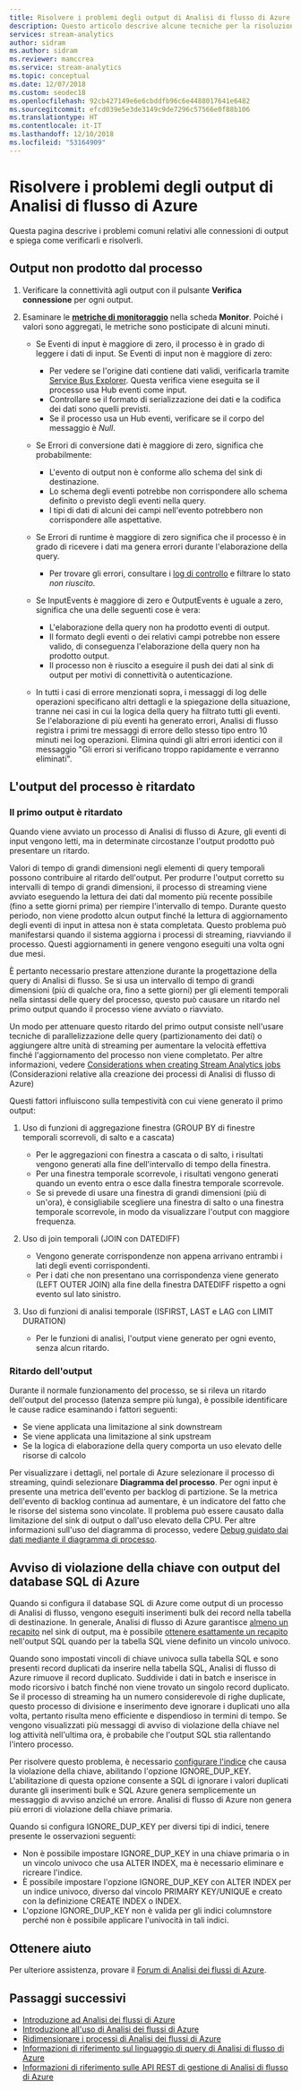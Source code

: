 ```yaml
---
title: Risolvere i problemi degli output di Analisi di flusso di Azure
description: Questo articolo descrive alcune tecniche per la risoluzione dei problemi delle connessioni di output nei processi di Analisi di flusso di Azure.
services: stream-analytics
author: sidram
ms.author: sidram
ms.reviewer: mamccrea
ms.service: stream-analytics
ms.topic: conceptual
ms.date: 12/07/2018
ms.custom: seodec18
ms.openlocfilehash: 92cb427149e6e6cbddfb96c6e4488017641e6482
ms.sourcegitcommit: efcd039e5e3de3149c9de7296c57566e0f88b106
ms.translationtype: HT
ms.contentlocale: it-IT
ms.lasthandoff: 12/10/2018
ms.locfileid: "53164909"
---
```

# <a name="troubleshoot-azure-stream-analytics-outputs"></a>Risolvere i problemi degli output di Analisi di flusso di Azure

Questa pagina descrive i problemi comuni relativi alle connessioni di output e spiega come verificarli e risolverli.

## <a name="output-not-produced-by-job"></a>Output non prodotto dal processo 
1.  Verificare la connettività agli output con il pulsante **Verifica connessione** per ogni output.

2.  Esaminare le [**metriche di monitoraggio**](stream-analytics-monitoring.md) nella scheda **Monitor**. Poiché i valori sono aggregati, le metriche sono posticipate di alcuni minuti.
    - Se Eventi di input è maggiore di zero, il processo è in grado di leggere i dati di input. Se Eventi di input non è maggiore di zero:
      - Per vedere se l'origine dati contiene dati validi, verificarla tramite [Service Bus Explorer](https://code.msdn.microsoft.com/windowsapps/Service-Bus-Explorer-f2abca5a). Questa verifica viene eseguita se il processo usa Hub eventi come input.
      - Controllare se il formato di serializzazione dei dati e la codifica dei dati sono quelli previsti.
      - Se il processo usa un Hub eventi, verificare se il corpo del messaggio è *Null*.
      
    - Se Errori di conversione dati è maggiore di zero, significa che probabilmente:
      - L'evento di output non è conforme allo schema del sink di destinazione. 
      - Lo schema degli eventi potrebbe non corrispondere allo schema definito o previsto degli eventi nella query.
      - I tipi di dati di alcuni dei campi nell'evento potrebbero non corrispondere alle aspettative.
      
    - Se Errori di runtime è maggiore di zero significa che il processo è in grado di ricevere i dati ma genera errori durante l'elaborazione della query.
      - Per trovare gli errori, consultare i [log di controllo](../azure-resource-manager/resource-group-audit.md) e filtrare lo stato *non riuscito*.
      
    - Se InputEvents è maggiore di zero e OutputEvents è uguale a zero, significa che una delle seguenti cose è vera:
      - L'elaborazione della query non ha prodotto eventi di output.
      - Il formato degli eventi o dei relativi campi potrebbe non essere valido, di conseguenza l'elaborazione della query non ha prodotto output.
      - Il processo non è riuscito a eseguire il push dei dati al sink di output per motivi di connettività o autenticazione.
      
    - In tutti i casi di errore menzionati sopra, i messaggi di log delle operazioni specificano altri dettagli e la spiegazione della situazione, tranne nei casi in cui la logica della query ha filtrato tutti gli eventi. Se l'elaborazione di più eventi ha generato errori, Analisi di flusso registra i primi tre messaggi di errore dello stesso tipo entro 10 minuti nei log operazioni. Elimina quindi gli altri errori identici con il messaggio "Gli errori si verificano troppo rapidamente e verranno eliminati".
    
## <a name="job-output-is-delayed"></a>L'output del processo è ritardato

### <a name="first-output-is-delayed"></a>Il primo output è ritardato
Quando viene avviato un processo di Analisi di flusso di Azure, gli eventi di input vengono letti, ma in determinate circostanze l'output prodotto può presentare un ritardo.

Valori di tempo di grandi dimensioni negli elementi di query temporali possono contribuire al ritardo dell'output. Per produrre l'output corretto su intervalli di tempo di grandi dimensioni, il processo di streaming viene avviato eseguendo la lettura dei dati dal momento più recente possibile (fino a sette giorni prima) per riempire l'intervallo di tempo. Durante questo periodo, non viene prodotto alcun output finché la lettura di aggiornamento degli eventi di input in attesa non è stata completata. Questo problema può manifestarsi quando il sistema aggiorna i processi di streaming, riavviando il processo. Questi aggiornamenti in genere vengono eseguiti una volta ogni due mesi. 

È pertanto necessario prestare attenzione durante la progettazione della query di Analisi di flusso. Se si usa un intervallo di tempo di grandi dimensioni (più di qualche ora, fino a sette giorni) per gli elementi temporali nella sintassi delle query del processo, questo può causare un ritardo nel primo output quando il processo viene avviato o riavviato.  

Un modo per attenuare questo ritardo del primo output consiste nell'usare tecniche di parallelizzazione delle query (partizionamento dei dati) o aggiungere altre unità di streaming per aumentare la velocità effettiva finché l'aggiornamento del processo non viene completato.  Per altre informazioni, vedere [Considerations when creating Stream Analytics jobs](stream-analytics-concepts-checkpoint-replay.md) (Considerazioni relative alla creazione dei processi di Analisi di flusso di Azure)

Questi fattori influiscono sulla tempestività con cui viene generato il primo output:

1. Uso di funzioni di aggregazione finestra (GROUP BY di finestre temporali scorrevoli, di salto e a cascata)
   - Per le aggregazioni con finestra a cascata o di salto, i risultati vengono generati alla fine dell'intervallo di tempo della finestra. 
   - Per una finestra temporale scorrevole, i risultati vengono generati quando un evento entra o esce dalla finestra temporale scorrevole. 
   - Se si prevede di usare una finestra di grandi dimensioni (più di un'ora), è consigliabile scegliere una finestra di salto o una finestra temporale scorrevole, in modo da visualizzare l'output con maggiore frequenza.

2. Uso di join temporali (JOIN con DATEDIFF)
   - Vengono generate corrispondenze non appena arrivano entrambi i lati degli eventi corrispondenti.
   - Per i dati che non presentano una corrispondenza viene generato (LEFT OUTER JOIN) alla fine della finestra DATEDIFF rispetto a ogni evento sul lato sinistro.

3. Uso di funzioni di analisi temporale (ISFIRST, LAST e LAG con LIMIT DURATION)
   - Per le funzioni di analisi, l'output viene generato per ogni evento, senza alcun ritardo.

### <a name="output-falls-behind"></a>Ritardo dell'output
Durante il normale funzionamento del processo, se si rileva un ritardo dell'output del processo (latenza sempre più lunga), è possibile identificare le cause radice esaminando i fattori seguenti:
- Se viene applicata una limitazione al sink downstream
- Se viene applicata una limitazione al sink upstream
- Se la logica di elaborazione della query comporta un uso elevato delle risorse di calcolo

Per visualizzare i dettagli, nel portale di Azure selezionare il processo di streaming, quindi selezionare **Diagramma del processo**. Per ogni input è presente una metrica dell'evento per backlog di partizione. Se la metrica dell'evento di backlog continua ad aumentare, è un indicatore del fatto che le risorse del sistema sono vincolate. Il problema può essere causato dalla limitazione del sink di output o dall'uso elevato della CPU. Per altre informazioni sull'uso del diagramma di processo, vedere [Debug guidato dai dati mediante il diagramma di processo](stream-analytics-job-diagram-with-metrics.md).

## <a name="key-violation-warning-with-azure-sql-database-output"></a>Avviso di violazione della chiave con output del database SQL di Azure

Quando si configura il database SQL di Azure come output di un processo di Analisi di flusso, vengono eseguiti inserimenti bulk dei record nella tabella di destinazione. In generale, Analisi di flusso di Azure garantisce [almeno un recapito]( https://msdn.microsoft.com/azure/stream-analytics/reference/event-delivery-guarantees-azure-stream-analytics) nel sink di output, ma è possibile [ottenere esattamente un recapito]( https://blogs.msdn.microsoft.com/streamanalytics/2017/01/13/how-to-achieve-exactly-once-delivery-for-sql-output/) nell'output SQL quando per la tabella SQL viene definito un vincolo univoco. 

Quando sono impostati vincoli di chiave univoca sulla tabella SQL e sono presenti record duplicati da inserire nella tabella SQL, Analisi di flusso di Azure rimuove il record duplicato. Suddivide i dati in batch e inserisce in modo ricorsivo i batch finché non viene trovato un singolo record duplicato. Se il processo di streaming ha un numero considerevole di righe duplicate, questo processo di divisione e inserimento deve ignorare i duplicati uno alla volta, pertanto risulta meno efficiente e dispendioso in termini di tempo. Se vengono visualizzati più messaggi di avviso di violazione della chiave nel log attività nell'ultima ora, è probabile che l'output SQL stia rallentando l'intero processo. 

Per risolvere questo problema, è necessario [configurare l'indice]( https://docs.microsoft.com/sql/t-sql/statements/create-index-transact-sql) che causa la violazione della chiave, abilitando l'opzione IGNORE_DUP_KEY. L'abilitazione di questa opzione consente a SQL di ignorare i valori duplicati durante gli inserimenti bulk e SQL Azure genera semplicemente un messaggio di avviso anziché un errore. Analisi di flusso di Azure non genera più errori di violazione della chiave primaria.

Quando si configura IGNORE_DUP_KEY per diversi tipi di indici, tenere presente le osservazioni seguenti:

* Non è possibile impostare IGNORE_DUP_KEY in una chiave primaria o in un vincolo univoco che usa ALTER INDEX, ma è necessario eliminare e ricreare l'indice.  
* È possibile impostare l'opzione IGNORE_DUP_KEY con ALTER INDEX per un indice univoco, diverso dal vincolo PRIMARY KEY/UNIQUE e creato con la definizione CREATE INDEX o INDEX.  
* L'opzione IGNORE_DUP_KEY non è valida per gli indici columnstore perché non è possibile applicare l'univocità in tali indici.  

## <a name="get-help"></a>Ottenere aiuto

Per ulteriore assistenza, provare il [Forum di Analisi dei flussi di Azure](https://social.msdn.microsoft.com/Forums/azure/home?forum=AzureStreamAnalytics).

## <a name="next-steps"></a>Passaggi successivi

* [Introduzione ad Analisi dei flussi di Azure](stream-analytics-introduction.md)
* [Introduzione all'uso di Analisi dei flussi di Azure](stream-analytics-real-time-fraud-detection.md)
* [Ridimensionare i processi di Analisi dei flussi di Azure](stream-analytics-scale-jobs.md)
* [Informazioni di riferimento sul linguaggio di query di Analisi di flusso di Azure](https://msdn.microsoft.com/library/azure/dn834998.aspx)
* [Informazioni di riferimento sulle API REST di gestione di Analisi di flusso di Azure](https://msdn.microsoft.com/library/azure/dn835031.aspx)
